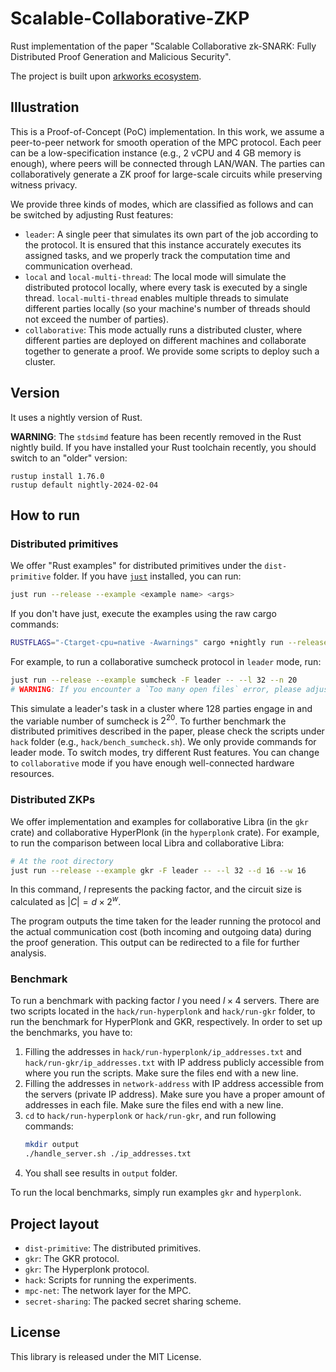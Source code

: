 # Scalable-Collaborative-ZKP

Rust implementation of the paper "Scalable Collaborative zk-SNARK: Fully Distributed Proof Generation and Malicious Security". 

The project is built upon [arkworks ecosystem](https://github.com/arkworks-rs).

## Illustration

This is a Proof-of-Concept (PoC) implementation. In this work, we assume a peer-to-peer network for smooth operation of the MPC protocol. Each peer can be a low-specification instance (e.g., 2 vCPU and 4 GB memory is enough), where peers will be connected through LAN/WAN. The parties can collaboratively generate a ZK proof for large-scale circuits while preserving witness privacy.

We provide three kinds of modes, which are classified as follows and can be switched by adjusting Rust features:

- `leader`: A single peer that simulates its own part of the job according to the protocol. It is ensured that this instance accurately executes its assigned tasks, and we properly track the computation time and communication overhead.
- `local` and `local-multi-thread`: The local mode will simulate the distributed protocol locally, where every task is executed by a single thread. `local-multi-thread` enables multiple threads to simulate different parties locally (so your machine's number of threads should not exceed the number of parties).
- `collaborative`: This mode actually runs a distributed cluster, where different parties are deployed on different machines and collaborate together to generate a proof. We provide some scripts to deploy such a cluster.

## Version

It uses a nightly version of Rust.

**WARNING**: The `stdsimd` feature has been recently removed in the Rust nightly build. If you have installed your Rust toolchain recently, you should switch to an "older" version:

```
rustup install 1.76.0
rustup default nightly-2024-02-04
```

## How to run

### Distributed primitives

We offer "Rust examples" for distributed primitives under the `dist-primitive` folder. If you have [`just`](https://github.com/casey/just) installed, you can run:

```bash
just run --release --example <example name> <args>
```

If you don't have just, execute the examples using the raw cargo commands:

```bash
RUSTFLAGS="-Ctarget-cpu=native -Awarnings" cargo +nightly run --release --example <example name> <args>
```

For example, to run a collaborative sumcheck protocol in `leader` mode, run:

```bash
just run --release --example sumcheck -F leader -- --l 32 --n 20
# WARNING: If you encounter a `Too many open files` error, please adjust your environment setting with `ulimit -HSn 65536` 
```

This simulate a leader's task in a cluster where 128 parties engage in and the variable number of sumcheck is $2^{20}$. To further benchmark the distributed primitives described in the paper, please check the scripts under `hack` folder (e.g., `hack/bench_sumcheck.sh`). We only provide commands for leader mode. To switch modes, try different Rust features. You can change to `collaborative` mode if you have enough well-connected hardware resources.

### Distributed ZKPs

We offer implementation and examples for collaborative Libra (in the `gkr` crate) and collaborative HyperPlonk (in the `hyperplonk` crate). For example, to run the comparison between local Libra and collaborative Libra:

```bash
# At the root directory
just run --release --example gkr -F leader -- --l 32 --d 16 --w 16
```

In this command, $l$ represents the packing factor, and the circuit size is calculated as $|C| = d \times 2^{w}$.

The program outputs the time taken for the leader running the protocol and the actual communication cost (both incoming and outgoing data) during the proof generation. This output can be redirected to a file for further analysis.

### Benchmark

To run a benchmark with packing factor $l$ you need $l\times 4$ servers. There are two scripts located in the `hack/run-hyperplonk` and  `hack/run-gkr` folder, to run the benchmark for HyperPlonk and GKR, respectively. In order to set up the benchmarks, you have to:

1. Filling the addresses in `hack/run-hyperplonk/ip_addresses.txt` and `hack/run-gkr/ip_addresses.txt` with IP address publicly accessible from where you run the scripts. Make sure the files end with a new line.
2. Filling the addresses in `network-address` with IP address accessible from the servers (private IP address). Make sure you have a proper amount of addresses in each file. Make sure the files end with a new line.
3. `cd` to `hack/run-hyperplonk` or  `hack/run-gkr`, and run following commands:
    ```bash
    mkdir output
    ./handle_server.sh ./ip_addresses.txt
    ```
4. You shall see results in `output` folder.

To run the local benchmarks, simply run examples `gkr` and `hyperplonk`.

## Project layout

- `dist-primitive`: The distributed primitives.
- `gkr`: The GKR protocol. 
- `gkr`: The Hyperplonk protocol. 
- `hack`: Scripts for running the experiments.
- `mpc-net`: The network layer for the MPC.
- `secret-sharing`: The packed secret sharing scheme.

## License

This library is released under the MIT License.
